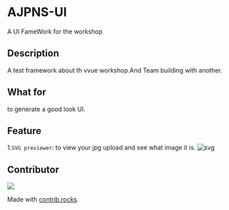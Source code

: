 # AJPNS-UI
A UI FameWork for the workshop

## Description
A test framework about th vvue workshop.And Team building with another.

## What for
to generate a good look UI.

## Feature
1.`SVG previewer`:
  to view your jpg upload and see what image it is.
![svg](https://github.com/eepson123tw/AJPNS-UI/assets/75103330/0e64ef0c-7789-46e3-b2f9-c7f901e7956e)

## Contributor
<a href="https://github.com/eepson123tw/AJPNS-UI/graphs/contributors">
  <img src="https://contrib.rocks/image?repo=eepson123tw/AJPNS-UI" />
</a>

Made with [contrib.rocks](https://contrib.rocks).
